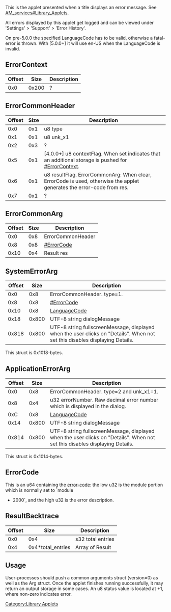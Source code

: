 This is the applet presented when a title displays an error message. See
[AM\_services\#Library\_Applets](AM%20services#Library%20Applets.md##Library_Applets "wikilink").

All errors displayed by this applet get logged and can be viewed under
'Settings' \> 'Support' \> 'Error History'.

On pre-5.0.0 the specified LanguageCode has to be valid, otherwise a
fatal-error is thrown. With \[5.0.0+\] it will use en-US when the
LanguageCode is invalid.

## ErrorContext

| Offset | Size  | Description |
| ------ | ----- | ----------- |
| 0x0    | 0x200 | ?           |

## ErrorCommonHeader

| Offset | Size | Description                                                                                                                        |
| ------ | ---- | ---------------------------------------------------------------------------------------------------------------------------------- |
| 0x0    | 0x1  | u8 type                                                                                                                            |
| 0x1    | 0x1  | u8 unk\_x1                                                                                                                         |
| 0x2    | 0x3  | ?                                                                                                                                  |
| 0x5    | 0x1  | \[4.0.0+\] u8 contextFlag. When set indicates that an additional storage is pushed for [\#ErrorContext](#ErrorContext "wikilink"). |
| 0x6    | 0x1  | u8 resultFlag. ErrorCommonArg: When clear, ErrorCode is used, otherwise the applet generates the error-code from res.              |
| 0x7    | 0x1  | ?                                                                                                                                  |

## ErrorCommonArg

| Offset | Size | Description                          |
| ------ | ---- | ------------------------------------ |
| 0x0    | 0x8  | ErrorCommonHeader                    |
| 0x8    | 0x8  | [\#ErrorCode](#ErrorCode "wikilink") |
| 0x10   | 0x4  | Result res                           |

## SystemErrorArg

| Offset | Size  | Description                                                                                                                 |
| ------ | ----- | --------------------------------------------------------------------------------------------------------------------------- |
| 0x0    | 0x8   | ErrorCommonHeader. type=1.                                                                                                  |
| 0x8    | 0x8   | [\#ErrorCode](#ErrorCode "wikilink")                                                                                        |
| 0x10   | 0x8   | [LanguageCode](Settings%20services.md "wikilink")                                                                           |
| 0x18   | 0x800 | UTF-8 string dialogMessage                                                                                                  |
| 0x818  | 0x800 | UTF-8 string fullscreenMessage, displayed when the user clicks on "Details". When not set this disables displaying Details. |

This struct is
0x1018-bytes.

## ApplicationErrorArg

| Offset | Size  | Description                                                                                                                 |
| ------ | ----- | --------------------------------------------------------------------------------------------------------------------------- |
| 0x0    | 0x8   | ErrorCommonHeader. type=2 and unk\_x1=1.                                                                                    |
| 0x8    | 0x4   | u32 errorNumber. Raw decimal error number which is displayed in the dialog.                                                 |
| 0xC    | 0x8   | [LanguageCode](Settings%20services.md "wikilink")                                                                           |
| 0x14   | 0x800 | UTF-8 string dialogMessage                                                                                                  |
| 0x814  | 0x800 | UTF-8 string fullscreenMessage, displayed when the user clicks on "Details". When not set this disables displaying Details. |

This struct is 0x1014-bytes.

## ErrorCode

This is an u64 containing the [error-code](Error%20codes.md "wikilink"):
the low u32 is the module portion which is normally set to `module
+ 2000`, and the high u32 is the error description.

## ResultBacktrace

| Offset | Size                | Description       |
| ------ | ------------------- | ----------------- |
| 0x0    | 0x4                 | s32 total entries |
| 0x4    | 0x4\*total\_entries | Array of Result   |

## Usage

User-processes should push a common arguments struct (version=0) as well
as the Arg struct. Once the applet finishes running successfully, it may
return an output storage in some cases. An u8 status value is located at
+1, where non-zero indicates error.

[Category:Library Applets](Category:Library_Applets "wikilink")
